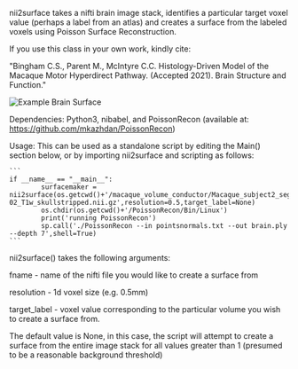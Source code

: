 nii2surface takes a nifti brain image stack, identifies a particular target voxel value (perhaps a label from an atlas) and creates a surface from the labeled voxels using Poisson Surface Reconstruction. 

If you use this class in your own work, kindly cite: 

"Bingham C.S., Parent M., McIntyre C.C. Histology-Driven Model of the Macaque Motor Hyperdirect Pathway. (Accepted 2021). Brain Structure and Function."

![Example Brain Surface](https://github.com/bingsome/nii2surface/blob/main/gif.gif)

Dependencies: Python3, nibabel, and PoissonRecon (available at: https://github.com/mkazhdan/PoissonRecon)

Usage: This can be used as a standalone script by editing the Main() section below, or by importing nii2surface and scripting as follows:
	
	```
	if __name__ == "__main__":
			surfacemaker = nii2surface(os.getcwd()+'/macaque_volume_conductor/Macaque_subject2_segmentation/sub-02_T1w_skullstripped.nii.gz',resolution=0.5,target_label=None)
			os.chdir(os.getcwd()+'/PoissonRecon/Bin/Linux')
			print('running PoissonRecon')
			sp.call('./PoissonRecon --in pointsnormals.txt --out brain.ply --depth 7',shell=True)
	```
	
nii2surface() takes the following arguments:

fname - name of the nifti file you would like to create a surface from

resolution - 1d voxel size (e.g. 0.5mm)

target_label - voxel value corresponding to the particular volume you wish to create a surface from. 

The default value is None, in this case, the script will attempt to create a surface from the entire image stack for all values greater than 1 (presumed to be a reasonable background threshold)
